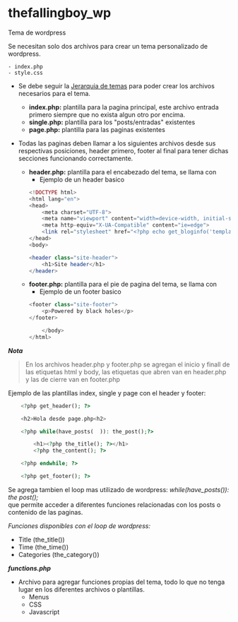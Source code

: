 # thefallingboy_wp
 Tema de wordpress

Se necesitan solo dos archivos para crear un tema personalizado de wordpress.

    - index.php
    - style.css

- Se debe seguir la [Jerarquia de temas](https://developer.wordpress.org/themes/basics/template-hierarchy/) para poder crear los archivos necesarios para el tema.
    - **index.php:**    plantilla para la pagina principal, este archivo entrada primero siempre que no exista algun otro por encima.
    - **single.php:**   plantilla para los "posts/entradas" existentes
    - **page.php:**     plantilla para las paginas existentes

- Todas las paginas deben llamar a los siguientes archivos desde sus respectivas posiciones, header primero, footer al final para tener
        dichas secciones funcionando correctamente.
    - **header.php:**    plantilla para el encabezado del tema, se llama con <?php get_header(); ?>
        - Ejemplo de un header basico
        ``` php
        <!DOCTYPE html>
        <html lang="en">
        <head>
            <meta charset="UTF-8">
            <meta name="viewport" content="width=device-width, initial-scale=1.0">
            <meta http-equiv="X-UA-Compatible" content="ie=edge">
            <link rel="stylesheet" href="<?php echo get_bloginfo('template_directory');?>/style.css">
        </head>
        <body>

        <header class="site-header">
            <h1>Site header</h1>
        </header>
        ```
    - **footer.php:**    plantilla para el pie de pagina del tema, se llama con <?php get_footer(); ?>
        - Ejemplo de un footer basico
        ``` php
        <footer class="site-footer">
            <p>Powered by black holes</p>
        </footer>

            </body>
        </html>
        ```

***Nota***  
> En los archivos header.php y footer.php se agregan el inicio y finall de las etiquetas html y body, las etiquetas que abren van en header.php y las de cierre van en footer.php  

Ejemplo de las plantillas index, single y page con el header y footer:
```php
    <?php get_header(); ?>

    <h2>Hola desde page.php<h2>

    <?php while(have_posts(  )): the_post();?>

        <h1><?php the_title(); ?></h1>
        <?php the_content(); ?>

    <?php endwhile; ?>

    <?php get_footer(); ?>
```
Se agrega tambien el loop mas utilizado de wordpress: *while(have_posts()): the post();*  
que permite acceder a diferentes funciones relacionadas con los posts o contenido de las paginas.  

*Funciones disponibles con el loop de wordpress:*
- Title (the_title())
- Time (the_time())
- Categories (the_category())

***functions.php***
- Archivo para agregar funciones propias del tema, todo lo que no tenga lugar en los diferentes archivos o plantillas.
    - Menus
    - CSS
    - Javascript